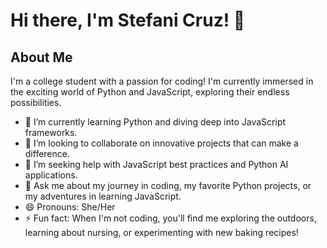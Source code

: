 # Hi there, I'm Stefani Cruz! 👋

## About Me

I'm a college student with a passion for coding! I'm currently immersed in the exciting world of Python and JavaScript, exploring their endless possibilities.

- 🌱 I’m currently learning Python and diving deep into JavaScript frameworks.
- 👯 I’m looking to collaborate on innovative projects that can make a difference.
- 🤔 I’m seeking help with JavaScript best practices and Python AI applications.
- 💬 Ask me about my journey in coding, my favorite Python projects, or my adventures in learning JavaScript.
- 😄 Pronouns: She/Her
- ⚡ Fun fact: When I'm not coding, you'll find me exploring the outdoors, learning about nursing, or experimenting with new baking recipes!

